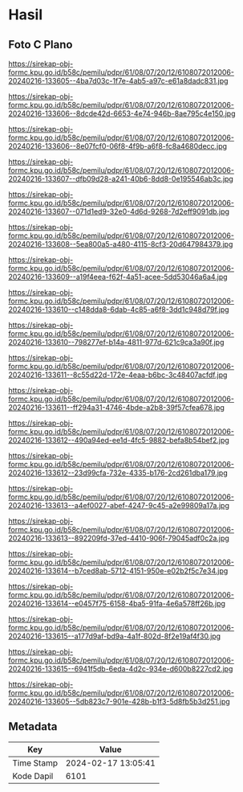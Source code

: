 # Hasil

## Foto C Plano

https://sirekap-obj-formc.kpu.go.id/b58c/pemilu/pdpr/61/08/07/20/12/6108072012006-20240216-133605--4ba7d03c-1f7e-4ab5-a97c-e61a8dadc831.jpg

https://sirekap-obj-formc.kpu.go.id/b58c/pemilu/pdpr/61/08/07/20/12/6108072012006-20240216-133606--8dcde42d-6653-4e74-946b-8ae795c4e150.jpg

https://sirekap-obj-formc.kpu.go.id/b58c/pemilu/pdpr/61/08/07/20/12/6108072012006-20240216-133606--8e07fcf0-06f8-4f9b-a6f8-fc8a4680decc.jpg

https://sirekap-obj-formc.kpu.go.id/b58c/pemilu/pdpr/61/08/07/20/12/6108072012006-20240216-133607--dfb09d28-a241-40b6-8dd8-0e195546ab3c.jpg

https://sirekap-obj-formc.kpu.go.id/b58c/pemilu/pdpr/61/08/07/20/12/6108072012006-20240216-133607--071d1ed9-32e0-4d6d-9268-7d2eff9091db.jpg

https://sirekap-obj-formc.kpu.go.id/b58c/pemilu/pdpr/61/08/07/20/12/6108072012006-20240216-133608--5ea800a5-a480-4115-8cf3-20d647984379.jpg

https://sirekap-obj-formc.kpu.go.id/b58c/pemilu/pdpr/61/08/07/20/12/6108072012006-20240216-133609--a19f4eea-f62f-4a51-acee-5dd53046a6a4.jpg

https://sirekap-obj-formc.kpu.go.id/b58c/pemilu/pdpr/61/08/07/20/12/6108072012006-20240216-133610--c148dda8-6dab-4c85-a6f8-3dd1c948d79f.jpg

https://sirekap-obj-formc.kpu.go.id/b58c/pemilu/pdpr/61/08/07/20/12/6108072012006-20240216-133610--798277ef-b14a-4811-977d-621c9ca3a90f.jpg

https://sirekap-obj-formc.kpu.go.id/b58c/pemilu/pdpr/61/08/07/20/12/6108072012006-20240216-133611--8c55d22d-172e-4eaa-b6bc-3c48407acfdf.jpg

https://sirekap-obj-formc.kpu.go.id/b58c/pemilu/pdpr/61/08/07/20/12/6108072012006-20240216-133611--ff294a31-4746-4bde-a2b8-39f57cfea678.jpg

https://sirekap-obj-formc.kpu.go.id/b58c/pemilu/pdpr/61/08/07/20/12/6108072012006-20240216-133612--490a94ed-ee1d-4fc5-9882-befa8b54bef2.jpg

https://sirekap-obj-formc.kpu.go.id/b58c/pemilu/pdpr/61/08/07/20/12/6108072012006-20240216-133612--23d99cfa-732e-4335-b176-2cd261dba179.jpg

https://sirekap-obj-formc.kpu.go.id/b58c/pemilu/pdpr/61/08/07/20/12/6108072012006-20240216-133613--a4ef0027-abef-4247-9c45-a2e99809a17a.jpg

https://sirekap-obj-formc.kpu.go.id/b58c/pemilu/pdpr/61/08/07/20/12/6108072012006-20240216-133613--892209fd-37ed-4410-906f-79045adf0c2a.jpg

https://sirekap-obj-formc.kpu.go.id/b58c/pemilu/pdpr/61/08/07/20/12/6108072012006-20240216-133614--b7ced8ab-5712-4151-950e-e02b2f5c7e34.jpg

https://sirekap-obj-formc.kpu.go.id/b58c/pemilu/pdpr/61/08/07/20/12/6108072012006-20240216-133614--e0457f75-6158-4ba5-91fa-4e6a578ff26b.jpg

https://sirekap-obj-formc.kpu.go.id/b58c/pemilu/pdpr/61/08/07/20/12/6108072012006-20240216-133615--a177d9af-bd9a-4a1f-802d-8f2e19af4f30.jpg

https://sirekap-obj-formc.kpu.go.id/b58c/pemilu/pdpr/61/08/07/20/12/6108072012006-20240216-133615--6941f5db-6eda-4d2c-934e-d600b8227cd2.jpg

https://sirekap-obj-formc.kpu.go.id/b58c/pemilu/pdpr/61/08/07/20/12/6108072012006-20240216-133605--5db823c7-901e-428b-b1f3-5d8fb5b3d251.jpg


## Metadata

| Key        | Value               |
| ---------- | ------------------- |
| Time Stamp | 2024-02-17 13:05:41 |
| Kode Dapil | 6101                |



